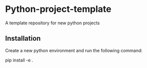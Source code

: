 # Python-project-template
A template repository for new python projects

## Installation

Create a new python environment and run the following command:

pip install -e . 